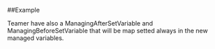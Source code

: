 
<!---
FrozenIsBool True
-->

##Example

Teamer have also a ManagingAfterSetVariable and ManagingBeforeSetVariable that will be map setted always in the new managed variables.